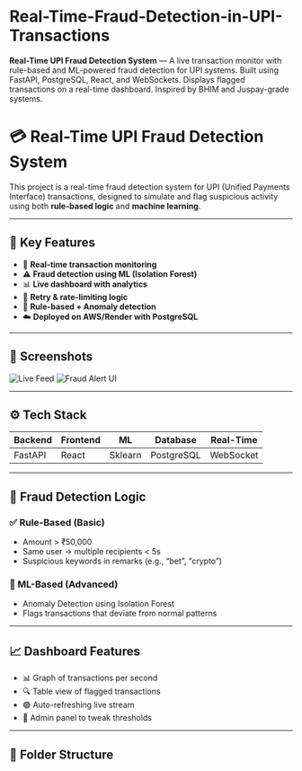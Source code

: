 # Real-Time-Fraud-Detection-in-UPI-Transactions
**Real-Time UPI Fraud Detection System** — A live transaction monitor with rule-based and ML-powered fraud detection for UPI systems. Built using FastAPI, PostgreSQL, React, and WebSockets. Displays flagged transactions on a real-time dashboard. Inspired by BHIM and Juspay-grade systems.
# 💳 Real-Time UPI Fraud Detection System

This project is a real-time fraud detection system for UPI (Unified Payments Interface) transactions, designed to simulate and flag suspicious activity using both **rule-based logic** and **machine learning**.

---

## 🌟 Key Features

- 🚀 **Real-time transaction monitoring**
- ⚠️ **Fraud detection using ML (Isolation Forest)**
- 📊 **Live dashboard with analytics**
- 🔁 **Retry & rate-limiting logic**
- 🧠 **Rule-based + Anomaly detection**
- ☁️ **Deployed on AWS/Render with PostgreSQL**

---

## 📸 Screenshots

![Live Feed](https://your-screenshot-link.com)
![Fraud Alert UI](https://your-screenshot-link.com)

---

## ⚙️ Tech Stack

| Backend  | Frontend | ML | Database | Real-Time |
|----------|----------|----|----------|-----------|
| FastAPI  | React    | Sklearn | PostgreSQL | WebSocket |

---

## 🧠 Fraud Detection Logic

### ✅ Rule-Based (Basic)
- Amount > ₹50,000
- Same user → multiple recipients < 5s
- Suspicious keywords in remarks (e.g., “bet”, “crypto”)

### 🧠 ML-Based (Advanced)
- Anomaly Detection using Isolation Forest
- Flags transactions that deviate from normal patterns

---

## 📈 Dashboard Features

- 📊 Graph of transactions per second
- 🔍 Table view of flagged transactions
- 🟢 Auto-refreshing live stream
- 🔧 Admin panel to tweak thresholds

---

## 📂 Folder Structure

